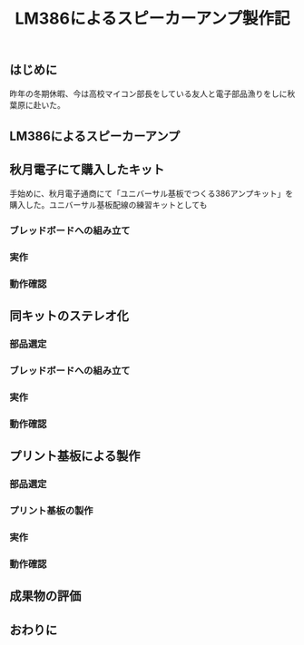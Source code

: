 <header>

# LM386によるスピーカーアンプ製作記
<div class="author"ctes091x></div>

</header>

<main>

## はじめに

昨年の冬期休暇、今は高校マイコン部長をしている友人と電子部品漁りをしに秋葉原に赴いた。

## LM386によるスピーカーアンプ

## 秋月電子にて購入したキット

手始めに、秋月電子通商にて「ユニバーサル基板でつくる386アンプキット」を購入した。ユニバーサル基板配線の練習キットとしても

### ブレッドボードへの組み立て
### 実作
### 動作確認

## 同キットのステレオ化
### 部品選定
### ブレッドボードへの組み立て
### 実作
### 動作確認

## プリント基板による製作
### 部品選定
### プリント基板の製作
### 実作
### 動作確認

## 成果物の評価

## おわりに

</main>
